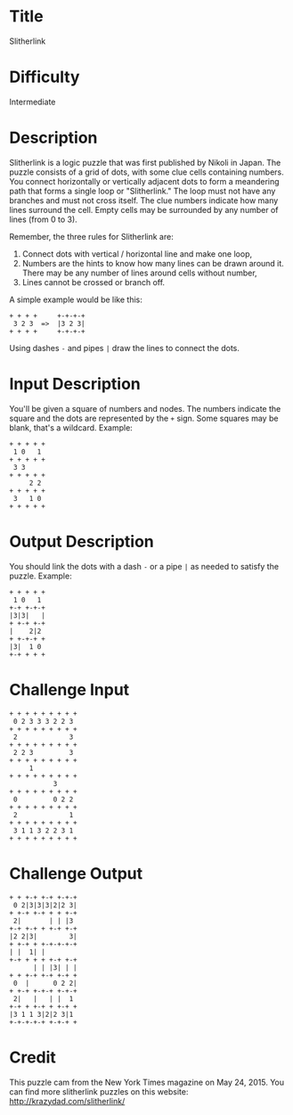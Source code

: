 # Title

Slitherlink

# Difficulty

Intermediate

# Description

Slitherlink is a logic puzzle that was first published by Nikoli in Japan. The puzzle consists of a grid of dots, with some clue cells containing numbers. You connect horizontally or vertically adjacent dots to form a meandering path that forms a single loop or "Slitherlink." The loop must not have any branches and must not cross itself. The clue numbers indicate how many lines surround the cell. Empty cells may be surrounded by any number of lines (from 0 to 3). 

Remember, the three rules for Slitherlink are:

1. Connect dots with vertical / horizontal line and make one loop,
2. Numbers are the hints to know how many lines can be drawn around it. There may be any number of lines around cells without number,
3. Lines cannot be crossed or branch off.

A simple example would be like this:

    + + + +     +-+-+-+ 
     3 2 3  =>  |3 2 3|    
    + + + +     +-+-+-+ 

Using dashes `-` and pipes `|` draw the lines to connect the dots. 

# Input Description

You'll be given a square of numbers and nodes. The numbers indicate the square and the dots are represented by the `+` sign. Some squares may be blank, that's a wildcard. Example:

    + + + + +
     1 0   1
    + + + + +
     3 3
    + + + + +
         2 2
    + + + + +
     3   1 0 
    + + + + +

# Output Description

You should link the dots with a dash `-` or a pipe `|` as needed to satisfy the puzzle. Example:

    + + + + +
     1 0   1
    +-+ +-+-+
    |3|3|   |
    + +-+ +-+
    |    2|2
    + +-+-+ +
    |3|  1 0 
    +-+ + + +

# Challenge Input

    + + + + + + + + +
     0 2 3 3 3 2 2 3
    + + + + + + + + +
     2             3
    + + + + + + + + +
     2 2 3         3
    + + + + + + + + +
         1
    + + + + + + + + +
               3
    + + + + + + + + +
     0         0 2 2
    + + + + + + + + +
     2             1
    + + + + + + + + +
     3 1 1 3 2 2 3 1
    + + + + + + + + +

# Challenge Output

    + + +-+ +-+ +-+-+
     0 2|3|3|3|2|2 3|
    + +-+ +-+ + + +-+
     2|       | | |3
    +-+ +-+ + +-+ +-+
    |2 2|3|        3|
    + +-+ + +-+-+-+-+
    | |  1| |
    +-+ + + + +-+ +-+
          | | |3| | |
    + + +-+ +-+ +-+ +
     0  |      0 2 2|
    + +-+ +-+-+ +-+-+
     2|   |   | |  1
    +-+ + +-+ + +-+ +
    |3 1 1 3|2|2 3|1
    +-+-+-+-+ +-+-+ +

# Credit

This puzzle cam from the New York Times magazine on May 24, 2015. You can find more slitherlink puzzles on this website: http://krazydad.com/slitherlink/